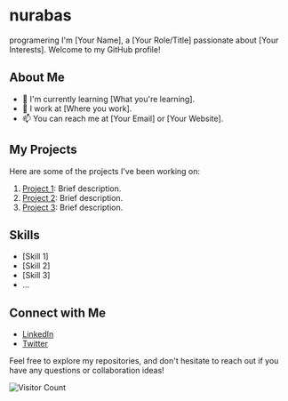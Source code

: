 # nurabas
 programering 
 I'm [Your Name], a [Your Role/Title] passionate about [Your Interests]. Welcome to my GitHub profile!

## About Me

- 🌱 I'm currently learning [What you're learning].
- 💼 I work at [Where you work].
- 📫 You can reach me at [Your Email] or [Your Website].

## My Projects

Here are some of the projects I've been working on:

1. [Project 1](link-to-project-1): Brief description.
2. [Project 2](link-to-project-2): Brief description.
3. [Project 3](link-to-project-3): Brief description.

## Skills

- [Skill 1]
- [Skill 2]
- [Skill 3]
- ...

## Connect with Me

- [LinkedIn](your-LinkedIn-profile-link)
- [Twitter](your-Twitter-profile-link)

Feel free to explore my repositories, and don't hesitate to reach out if you have any questions or collaboration ideas!

![Visitor Count](https://visitor-badge.laobi.icu/badge?page_id=your-username.your-username)
